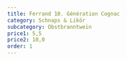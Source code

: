 ```yaml
---
title: Ferrand 10. Génération Cognac
category: Schnaps & Likör
subcategory: Obstbranntwein
price1: 5,5
price2: 10,0
order: 1
---
```

